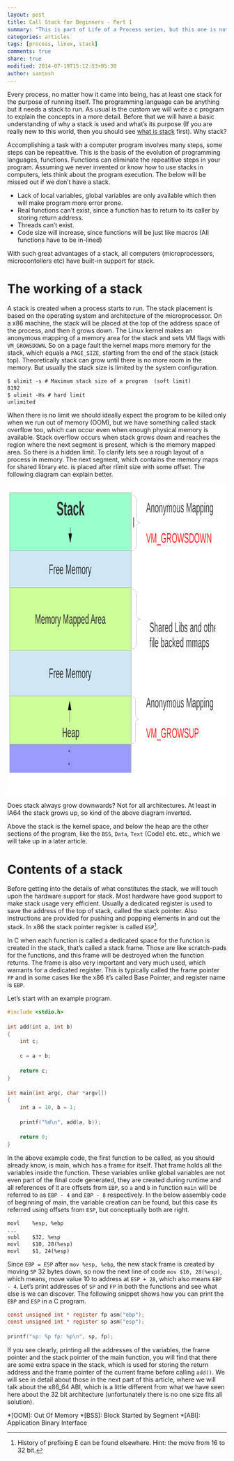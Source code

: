 ```yaml
---
layout: post
title: Call Stack for Beginners - Part 1
summary: "This is part of Life of a Process series, but this one is not an exact continuation of the where it was left, but it should be useful for the overall understanding of a process and its life."
categories: articles
tags: [process, linux, stack]
comments: true
share: true
modified: 2014-07-19T15:12:53+05:30
author: santosh
---
```


Every process, no matter how it came into being, has at least one stack for the
purpose of running itself. The programming language can be anything but it needs
a stack to run. As usual is the custom we will write a c program to explain the
concepts in a more detail. Before that we will have a basic understanding of why
a stack is used and what’s its purpose (If you are really new to this world,
then you should
see [what is stack](http://en.wikipedia.org/wiki/Stack_%28abstract_data_type%29)
first).  Why stack?


Accomplishing a task with a computer program involves many steps, some steps can
be repeatitive. This is the basis of the evolution of programming languages,
functions. Functions can eliminate the repeatitive steps in your
program. Assuming we never invented or know how to use stacks in computers, lets
think about the program execution. The below will be missed out if we don’t have
a stack.

- Lack of local variables, global variables are only available which then will make program more error prone.
- Real functions can’t exist, since a function has to return to its caller by storing return address.
- Threads can’t exist.
- Code size will increase, since functions will be just like macros (All functions have to be in-lined)

With such great advantages of a stack, all computers (microprocessors,
microcontollers etc) have built-in support for stack.

# The working of a stack

A stack is created when a process starts to run. The stack placement is based on
the operating system and architecture of the microprocessor. On a x86 machine,
the stack will be placed at the top of the address space of the process, and
then it grows down. The Linux kernel makes an anonymous mapping of a memory area
for the stack and sets VM flags with `VM_GROWSDOWN`. So on a page fault the
kernel maps more memory for the stack, which equals a `PAGE_SIZE`, starting from
the end of the stack (stack top). Theoretically stack can grow until there is no
more room in the memory. But usually the stack size is limited by the system
configuration.

```console
$ ulimit -s # Maximum stack size of a program  (soft limit)
8192
$ ulimit -Hs # hard limit
unlimited
```

When there is no limit we should ideally expect the program to be killed only
when we run out of memory (OOM), but we have something called stack overflow
too, which can occur even when enough physical memory is available. Stack
overflow occurs when stack grows down and reaches the region where the next
segment is present, which is the memory mapped area. So there is a hidden
limit. To clarify lets see a rough layout of a process in memory. The next
segment, which contains the memory maps for shared library etc. is placed after
rlimit size with some offset. The following diagram can explain better.

![Call Stack](/images/call-stack-basic.png)

Does stack always grow downwards? Not for all architectures. At least in IA64
the stack grows up, so kind of the above diagram inverted.

Above the stack is the kernel space, and below the heap are the other sections
of the program, like the `BSS`, `Data`, `Text` (Code) etc. etc., which we will
take up in a later article.

# Contents of a stack

Before getting into the details of what constitutes the stack, we will touch
upon the hardware support for stack. Most hardware have good support to make
stack usage very efficient. Usually a dedicated register is used to save the
address of the top of stack, called the stack pointer. Also instructions are
provided for pushing and popping elements in and out the stack. In x86 the stack
pointer register is called `ESP`[^1].

In C when each function is called a dedicated space for the function is created
in the stack, that’s called a stack frame. Those are like scratch-pads for the
functions, and this frame will be destroyed when the function returns. The frame
is also very important and very much used, which warrants for a dedicated
register. This is typically called the frame pointer `FP` and in some cases like
the x86 it’s called Base Pointer, and register name is `EBP`.

Let’s start with an example program.

```c
#include <stdio.h>

int add(int a, int b)
{
    int c;

    c = a + b;

    return c;
}

int main(int argc, char *argv[])
{
    int a = 10, b = 1;

    printf("%d\n", add(a, b));

    return 0;
}
```

In the above example code, the first function to be called, as you should
already know, is main, which has a frame for itself. That frame holds all the
variables inside the function. These variables unlike global variables are not
even part of the final code generated, they are created during runtime and all
references of it are offsets from `EBP`, so `a` and `b` in function `main` will
be referred to as `EBP - 4` and `EBP - 8` respectively. In the below assembly
code of beginning of main, the variable creation can be found, but this case its
referred using offsets from `ESP`, but conceptually both are right.

```assembly
movl    %esp, %ebp
...
subl    $32, %esp
movl    $10, 28(%esp)
movl    $1, 24(%esp)
```

Since `EBP = ESP` after `mov %esp, %ebp`, the new stack frame is created by
moving `SP` 32 bytes down, so now the next line of code `mov $10, 28(%esp)`,
which means, move value 10 to address at `ESP + 28`, which also means `EBP -
4`. Let’s print addresses of `SP` and `FP` in both the functions and see what
else is we can discover. The following snippet shows how you can print the `EBP`
and `ESP` in a C program.

```c
const unsigned int * register fp asm("ebp");
const unsigned int * register sp asm("esp");

printf("sp: %p fp: %p\n", sp, fp);
```

If you see clearly, printing all the addresses of the variables, the frame
pointer and the stack pointer of the main function, you will find that there are
some extra space in the stack, which is used for storing the return address and
the frame pointer of the current frame before calling `add()`. We will see in
detail about those in the next part of this article, where we will talk about
the x86_64 ABI, which is a little different from what we have seen here about
the 32 bit architecture (unfortunately there is no one size fits all solution).

*[OOM]: Out Of Memory
*[BSS]: Block Started by Segment
*[ABI]: Application Binary Interface
[^1]: History of prefixing E can be found elsewhere. Hint: the move from 16 to
    32 bit.
    
